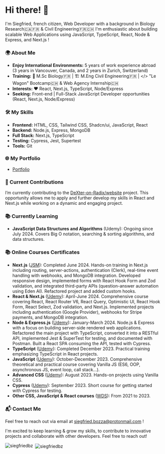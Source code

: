 # Hi there! 👋

I'm Siegfried, french citizen, Web Developer with a background in Biology Research🇨🇦🇫🇷  &  Civil Engineering🇫🇷🇨🇭
I'm enthusiastic about building scalable Web Applications using JavaScript, TypeScript, React, Node & Express, and Next.js !

### 🌍 About Me
- **Enjoy International Environments:** 5 years of work experience abroad (3 years in Vancouver, Canada, and 2 years in Zurich, Switzerland)
- **Training:** 🧬 M.Sc Biology🇫🇷  | 🏗️ M.Eng Civil Engineering🇫🇷  | </> "Le Wagon" Bootcamp🇨🇭 & Web Agency Internship🇨🇭
- **Interests:** ❤️ React, Next.js, TypeScript, Node/Express
- **Seeking:** Front-end | Full-Stack JavaScript Developer opportunities (React, Next.js, Node/Express)

### 🛠️ My Skills
- **Frontend:** HTML, CSS, Tailwind CSS, Shadcn/ui, JavaScript, React
- **Backend:** Node.js, Express, MongoDB
- **Full Stack:** Next.js, TypeScript
- **Testing:** Cypress, Jest, Supertest
- **Tools:** Git

### 🌐 My Portfolio
- [Portfolio](https://siegfried-bozza-portfolio.vercel.app)

### 🌟 Current Contributions 
I’m currently contributing to the [DeXter-on-Radix/website](https://github.com/DeXter-on-Radix/website) project. 
This opportunity allows me to apply and further develop my skills in React and Next.js while working on a dynamic and engaging project.

### 📚 Currently Learning
- **JavaScript Data Structures and Algorithms** (Udemy): Ongoing since July 2024. Covers Big O notation, searching & sorting algorithms, and data structures.

### 📚 Online Courses Certificates
- **Next.js** ([JSM](https://certificate.jsmastery.pro/verify/a66148b110546)): Completed June 2024. Hands-on training in Next.js including routing, server-actions, authentication (Clerk), real-time event handling with webhooks, and MongoDB integration. Developed responsive design, implemented forms with React Hook Form and Zod validation, and integrated third-party APIs (question-answer automation using Eden AI). Refactored project and added custom hooks.
- **React & Next.js** ([Udemy](https://www.udemy.com/certificate/UC-cba22e8d-d752-449b-87b7-2b47275125c6/)): April-June 2024. Comprehensive course covering React, React Router V6, React Query, Optimistic UI,  React Hook Form, React Select, Zod validation, and Next.js. Implemented projects including authentication (Google Provider), webhooks for Stripe payments, and MongoDB integration.
- **Node & Express.js** ([Udemy](https://www.udemy.com/certificate/UC-582152b5-5769-49ae-ae9d-8682fb1b9217/)): January-March 2024. Node.js & Express with a focus on building server-side rendered web applications. Refactored the main project with TypeScript, converted it into a RESTful API, implemented Jest & SuperTest for testing, and documented with Postman. Built a React SPA consuming the API, tested with Cypress.
- **TypeScript** ([Udemy](https://www.udemy.com/certificate/UC-43eb2b16-c0b2-4dc0-a6ce-8123de062518/)): Completed December 2023. Practical training emphasizing TypeScript in React projects.
- **JavaScript** ([Udemy](https://www.udemy.com/certificate/UC-c240bd45-f730-42aa-88cd-98489b88cac4/)): October-December 2023. Comprehensive theoretical and practical course covering Vanilla JS (ES6, OOP, asynchronous JS, event loop, call stack…).
- **Advanced CSS** ([Udemy](https://www.udemy.com/certificate/UC-2c40aad4-9811-42cc-abaf-37925bc0b4db/)): August 2023. Hands-on projects using Vanilla CSS.
- **Cypress** ([Udemy](https://www.udemy.com/certificate/UC-17a40a8a-4039-4cc2-851a-ab07f0f58bde/)): September 2023. Short course for getting started with Cypress for testing.
- **Other CSS, JavaScript & React courses** ([WDS](https://docs.google.com/document/d/1LnhxpDyz8x3JteSXjgAvDkNNFYZQIUnZuH39B8qFeNU/edit?usp=sharing)):  From 2021 to 2023.

### 📬 Contact Me
Feel free to reach out via email at [siegfried.bozza@protonmail.com](mailto:siegfried.bozza@protonmail.com) !

I'm excited to keep learning & grow my skills, to contribute to innovative projects and collaborate with other developers. Feel free to reach out!

<p><img align="left" src="https://github-readme-stats.vercel.app/api/top-langs?username=siegfriedbz&show_icons=true&locale=en&layout=compact" alt="siegfriedbz" /></p>

<p>&nbsp;<img align="center" src="https://github-readme-stats.vercel.app/api?username=siegfriedbz&show_icons=true&locale=en" alt="siegfriedbz" /></p>





